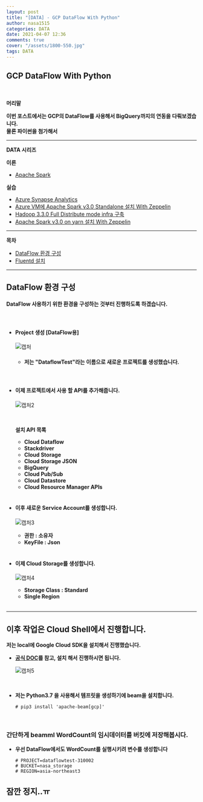 ```yaml
---
layout: post
title: "[DATA] - GCP DataFlow With Python"
author: nasa1515
categories: DATA
date: 2021-04-07 12:36
comments: true
cover: "/assets/1800-550.jpg"
tags: DATA
---
```




## **GCP DataFlow With Python**


<br/>

**머리말**  

**이번 포스트에서는 GCP의 DataFlow를 사용해서 BigQuery까지의 연동을 다뤄보겠습니다.**  
**물론 파이썬을 첨가해서**  


---

**DATA 시리즈**




**이론**



 - [Apache Spark](https://nasa1515.github.io/data/2021/03/03/spark.html)


**실습** 

 - [Azure Synapse Analytics](https://nasa1515.github.io/data/2021/02/25/azure-synapse.html)
 - [Azure VM에 Apache Spark v3.0 Standalone 설치 With Zeppelin](https://nasa1515.github.io/data/2021/03/04/Spark2.html)
 - [Hadoop 3.3.0 Full Distribute mode infra 구축](https://nasa1515.github.io/data/2021/03/08/hadoop.html)
 - [Apache Spark v3.0 on yarn 설치 With Zeppelin](https://nasa1515.github.io/data/2021/03/10/spark-yarn.html)

---

**목차**


- [DataFlow 환경 구성](#a1)
- [Fluentd 설치](#a2)


--- 

## **DataFlow 환경 구성**    <a name="a1"></a> 

#### **DataFlow 사용하기 위한 환경을 구성하는 것부터 진행하도록 하겠습니다.** 

<br/>

* #### **Project 생성 [DataFlow용]**  

    ![캡처](https://user-images.githubusercontent.com/69498804/113800468-f320d780-9791-11eb-9326-84ad351808b4.JPG)

    * #### **저는 "DataflowTest"라는 이름으로 새로운 프로젝트를 생성했습니다.**  

    <br/>


* #### **이제 프로젝트에서 사용 할 API를 추가해줍니다.**  

    ![캡처2](https://user-images.githubusercontent.com/69498804/113811074-806e2700-97a6-11eb-9e4b-384907be0558.JPG)

    <br/>

    **설치 API 목록**

    * **Cloud Dataflow**
    * **Stackdriver**
    * **Cloud Storage**
    * **Cloud Storage JSON**
    * **BigQuery**
    * **Cloud Pub/Sub**
    * **Cloud Datastore**
    * **Cloud Resource Manager APIs**


    <br/>


* #### **이후 새로운 Service Account를 생성합니다.**

    ![캡처3](https://user-images.githubusercontent.com/69498804/113811448-30439480-97a7-11eb-9a42-4e8425375130.JPG)

    * **권한 : 소유자**  
    * **KeyFile : Json**  

    <br/>

* #### **이제 Cloud Storage를 생성합니다.** 

    ![캡처4](https://user-images.githubusercontent.com/69498804/113811803-d68f9a00-97a7-11eb-8cc0-0d6463f8a42b.JPG)


    * **Storage Class : Standard**
    * **Single Region** 

    <br/>

---

## **이후 작업은 Cloud Shell에서 진행합니다.**  

**저는 local에 Google Cloud SDK을 설치해서 진행했습니다.**  

* **[공식 DOC](https://cloud.google.com/sdk/docs/quickstart-windows?hl=ko)를 참고, 설치 해서 진행하시면 됩니다.**  

    ![캡처5](https://user-images.githubusercontent.com/69498804/113814455-a5659880-97ac-11eb-9d12-a83ac4dfe39a.JPG)


    <br/>


* **저는 Python3.7 을 사용해서 템프릿을 생성하기에 beam을 설치합니다.** 

    ```
    # pip3 install 'apache-beam[gcp]'
    ```

    <br/>

### **간단하게 beamml WordCount의 임시데이터를 버킷에 저장해봅시다.**  

* **우선 DataFlow에서도 WordCount를 실행시키려 변수를 생성합니다**  

    ```
    # PROJECT=dataflowtest-310002
    # BUCKET=nasa_storage
    # REGION=asia-northeast3
    ```

## 잠깐 정지..ㅠ